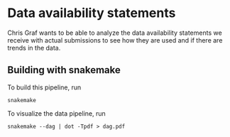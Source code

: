 # Data availability statements

Chris Graf wants to be able to analyze the data availability statements we receive with actual submissions to see how they are used and if there are trends in the data.

## Building with snakemake

To build this pipeline, run

`snakemake`

To visualize the data pipeline, run

`snakemake --dag | dot -Tpdf > dag.pdf`